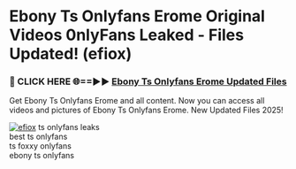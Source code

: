 # Ebony Ts Onlyfans Erome Original Videos 0nlyFans Leaked - Files Updated! (efiox)

<h3>🔴 CLICK HERE 🌐==►► <a href="https://best4dudes.click/HH4t6V" rel="nofollow">Ebony Ts Onlyfans Erome Updated Files</a></h3>

Get Ebony Ts Onlyfans Erome and all content. Now you can access all videos and pictures of Ebony Ts Onlyfans Erome. New Updated Files 2025!

[![efiox](https://github.com/user-attachments/assets/8c521d6e-e6e3-4a75-9320-d58ab9d79d5b)](https://best4dudes.click/HH4t6V)
ts onlyfans leaks<br>
best ts onlyfans<br>
ts foxxy onlyfans<br>
ebony ts onlyfans